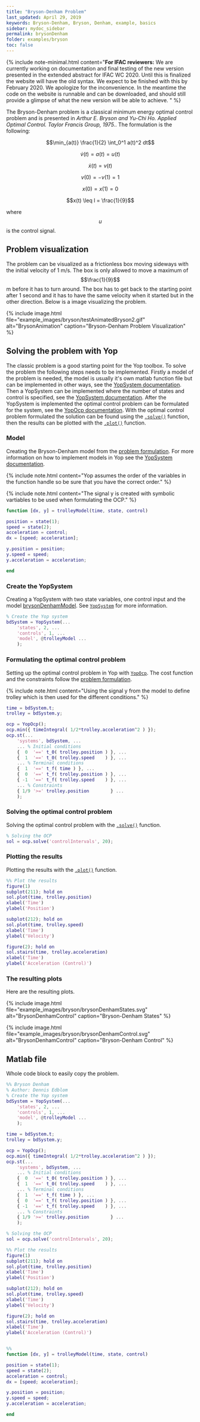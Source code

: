 ```yaml
---
title: "Bryson-Denham Problem"
last_updated: April 29, 2019
keywords: Bryson-Denham, Bryson, Denham, example, basics
sidebar: mydoc_sidebar
permalink: brysonDenham
folder: examples/bryson
toc: false
---
```

{% include note-minimal.html content="**For IFAC reviewers:** We are currently working on documentation and final testing of the new version presented in the extended abstract for IFAC WC 2020. Until this is finalized the website will have the old syntax. We expect to be finished with this by February 2020. We apologize for the inconvenience. In the meantime the code on the website is runnable and can be downloaded, and should still provide a glimpse of what the new version will be able to achieve. " %}

The Bryson-Denham problem is a classical minimum energy optimal control
problem and is presented in _Arthur E. Bryson and Yu-Chi Ho. Applied Optimal Control. Taylor Francis
Group, 1975._. The formulation is the following:

$$\min_{a(t)} \frac{1}{2} \int_0^1 a(t)^2 dt$$

$$\dot{v}(t) = a(t) = u(t)$$

$$\dot{x}(t) = v(t)$$

$$v(0)=-v(1)=1$$

$$x(0)=x(1)=0$$

$$x(t) \leq l = \frac{1}{9}$$

where $$u$$ is the control signal.

## Problem visualization
The problem can be visualized as a frictionless box moving sideways with the initial velocity of 1 m/s. The box is only allowed to move a maximum of $$\frac{1}{9}$$ m before it has to turn around. The box has to get back to the starting point after 1 second and it has to have the same velocity when it started but in the other direction. Below is a image visualizing the problem.

{% include image.html file="example_images/bryson/testAnimatedBryson2.gif" alt="BrysonAnimation" caption="Bryson-Denham Problem Visualization" %}

## Solving the problem with Yop
The classic problem is a good starting point for the Yop toolbox. To solve the problem the following steps needs to be implemented. Firstly a model of the problem is needed, the model is usually it's own matlab function file but can be implemented in other ways, see the [YopSystem documentation](yopsystem). Then a YopSystem can be implemented where the number of states and control is specified, see the [YopSystem documentation](yopsystem). After the YopSystem is implemented the optimal control problem can be formulated for the system, see the [YopOcp documentation](optimalcontrol). With the optimal control problem formulated the solution can be found using the [`.solve()`](optimalcontrol#solving-optimal-control-problems) function, then the results can be plotted with the [`.plot()`](optimalcontrol#by-plotting) function.

### Model
Creating the Bryson-Denham model from the [problem formulation](brysonDenham#bryson-denham-problem-formulation).
For more information on how to implement models in Yop see the [YopSystem documentation](yopsystem).

{% include note.html content="Yop assumes the order of the variables in the function handle so be sure that you have the correct order." %}

{% include note.html content="The signal y is created with symbolic vartiables to be used when formulating the OCP." %}

```matlab
function [dx, y] = trolleyModel(time, state, control)

position = state(1);
speed = state(2);
acceleration = control;
dx = [speed; acceleration];

y.position = position;
y.speed = speed;
y.acceleration = acceleration;

end
```

### Create the YopSystem
Creating a YopSystem with two state variables, one control input and the model [brysonDenhamModel](brysonDenham#model). See [`YopSystem`](yopsystem) for more information.
```matlab
% Create the Yop system
bdSystem = YopSystem(...
    'states', 2, ...
    'controls', 1, ...
    'model', @trolleyModel ...
    );
```

### Formulating the optimal control problem
Setting up the optimal control problem in Yop with [`YopOcp`](optimalcontrol). The cost function and the constraints follow the [problem formulation](brysonDenham#bryson-denham-problem-formulation).

{% include note.html content="Using the signal y from the model to define trolley which is then used for the different conditions." %}

```matlab
time = bdSystem.t;
trolley = bdSystem.y;

ocp = YopOcp();
ocp.min({ timeIntegral( 1/2*trolley.acceleration^2 ) });
ocp.st(...
    'systems', bdSystem, ...
    ... % Initial conditions
    {  0  '==' t_0( trolley.position ) }, ...
    {  1  '==' t_0( trolley.speed    ) }, ...
    ... % Terminal conditions
    {  1  '==' t_f( time ) }, ...
    {  0  '==' t_f( trolley.position ) }, ...
    { -1  '==' t_f( trolley.speed    ) }, ...
    ... % Constraints
    { 1/9 '>=' trolley.position        } ...
    );
```

### Solving the optimal control problem
Solving the optimal control problem with the [`.solve()`](optimalcontrol#solving-optimal-control-problems) function.

```matlab
% Solving the OCP
sol = ocp.solve('controlIntervals', 20);
```

### Plotting the results
Plotting the results with the [`.plot()`](optimalcontrol#by-plotting) function.
```matlab
%% Plot the results
figure(1)
subplot(211); hold on
sol.plot(time, trolley.position)
xlabel('Time')
ylabel('Position')

subplot(212); hold on
sol.plot(time, trolley.speed)
xlabel('Time')
ylabel('Velocity')

figure(2); hold on
sol.stairs(time, trolley.acceleration)
xlabel('Time')
ylabel('Acceleration (Control)')
```

### The resulting plots
Here are the resulting plots.


{% include image.html file="example_images/bryson/brysonDenhamStates.svg" alt="BrysonDenhamControl" caption="Bryson-Denham States" %}

{% include image.html file="example_images/bryson/brysonDenhamControl.svg" alt="BrysonDenhamControl" caption="Bryson-Denham Control" %}

## Matlab file
Whole code block to easily copy the problem.
```matlab
%% Bryson Denham
% Author: Dennis Edblom
% Create the Yop system
bdSystem = YopSystem(...
    'states', 2, ...
    'controls', 1, ...
    'model', @trolleyModel ...
    );

time = bdSystem.t;
trolley = bdSystem.y;

ocp = YopOcp();
ocp.min({ timeIntegral( 1/2*trolley.acceleration^2 ) });
ocp.st(...
    'systems', bdSystem, ...
    ... % Initial conditions
    {  0  '==' t_0( trolley.position ) }, ...
    {  1  '==' t_0( trolley.speed    ) }, ...
    ... % Terminal conditions
    {  1  '==' t_f( time ) }, ...
    {  0  '==' t_f( trolley.position ) }, ...
    { -1  '==' t_f( trolley.speed    ) }, ...
    ... % Constraints
    { 1/9 '>=' trolley.position        } ...
    );

% Solving the OCP
sol = ocp.solve('controlIntervals', 20);

%% Plot the results
figure(1)
subplot(211); hold on
sol.plot(time, trolley.position)
xlabel('Time')
ylabel('Position')

subplot(212); hold on
sol.plot(time, trolley.speed)
xlabel('Time')
ylabel('Velocity')

figure(2); hold on
sol.stairs(time, trolley.acceleration)
xlabel('Time')
ylabel('Acceleration (Control)')


%%
function [dx, y] = trolleyModel(time, state, control)

position = state(1);
speed = state(2);
acceleration = control;
dx = [speed; acceleration];

y.position = position;
y.speed = speed;
y.acceleration = acceleration;

end
```
